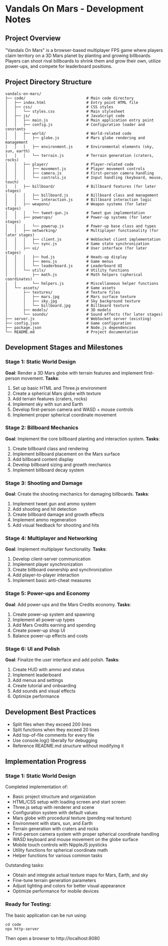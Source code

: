 # Vandals On Mars - Development Notes

## Project Overview
"Vandals On Mars" is a browser-based multiplayer FPS game where players claim territory on a 3D Mars planet by planting and growing billboards. Players can shoot rival billboards to shrink them and grow their own, utilize power-ups, and compete for leaderboard positions.

## Project Directory Structure

```
vandals-on-mars/
├── code/                           # Main code directory
│   ├── index.html                  # Entry point HTML file
│   ├── css/                        # CSS styles
│   │   └── styles.css              # Main stylesheet
│   ├── js/                         # JavaScript code
│   │   ├── main.js                 # Main application entry point
│   │   ├── config.js               # Configuration loader and constants
│   │   ├── world/                  # World-related code
│   │   │   ├── globe.js            # Mars globe rendering and management
│   │   │   ├── environment.js      # Environmental elements (sky, sun, earth)
│   │   │   └── terrain.js          # Terrain generation (craters, rocks)
│   │   ├── player/                 # Player-related code
│   │   │   ├── movement.js         # Player movement controls
│   │   │   ├── camera.js           # First-person camera handling
│   │   │   └── controls.js         # Input handling (keyboard, mouse, touch)
│   │   ├── billboard/              # Billboard features (for later stages)
│   │   │   ├── billboard.js        # Billboard class and management
│   │   │   └── interaction.js      # Billboard interaction logic
│   │   ├── weapons/                # Weapon systems (for later stages)
│   │   │   └── tweet-gun.js        # Tweet gun implementation
│   │   ├── powerups/               # Power-up systems (for later stages)
│   │   │   └── powerup.js          # Power-up base class and types
│   │   ├── networking/             # Multiplayer functionality (for later stages)
│   │   │   ├── client.js           # WebSocket client implementation
│   │   │   └── sync.js             # Game state synchronization
│   │   ├── ui/                     # User interface (for later stages)
│   │   │   ├── hud.js              # Heads-up display
│   │   │   ├── menu.js             # Game menus
│   │   │   └── leaderboard.js      # Leaderboard UI
│   │   └── utils/                  # Utility functions
│   │       ├── math.js             # Math helpers (spherical coordinates)
│   │       └── helpers.js          # Miscellaneous helper functions
│   └── assets/                     # Game assets
│       ├── textures/               # Texture files
│       │   ├── mars.jpg            # Mars surface texture
│       │   ├── sky.jpg             # Sky background texture
│       │   └── billboard.jpg       # Billboard texture
│       ├── models/                 # 3D models
│       └── sounds/                 # Sound effects (for later stages)
├── server.js                       # WebSocket server (existing)
├── config.json                     # Game configuration
├── package.json                    # Node.js dependencies
└── README.md                       # Project documentation
```

## Development Stages and Milestones

### Stage 1: Static World Design
**Goal**: Render a 3D Mars globe with terrain features and implement first-person movement.
**Tasks**:
1. Set up basic HTML and Three.js environment
2. Create a spherical Mars globe with texture
3. Add terrain features (craters, rocks)
4. Implement sky with sun and Earth
5. Develop first-person camera and WASD + mouse controls
6. Implement proper spherical coordinate movement

### Stage 2: Billboard Mechanics
**Goal**: Implement the core billboard planting and interaction system.
**Tasks**:
1. Create billboard class and rendering
2. Implement billboard placement on the Mars surface
3. Add billboard content display
4. Develop billboard sizing and growth mechanics
5. Implement billboard decay system

### Stage 3: Shooting and Damage
**Goal**: Create the shooting mechanics for damaging billboards.
**Tasks**:
1. Implement tweet gun and ammo system
2. Add shooting and hit detection
3. Create billboard damage and growth effects
4. Implement ammo regeneration
5. Add visual feedback for shooting and hits

### Stage 4: Multiplayer and Networking
**Goal**: Implement multiplayer functionality.
**Tasks**:
1. Develop client-server communication
2. Implement player synchronization
3. Create billboard ownership and synchronization
4. Add player-to-player interaction
5. Implement basic anti-cheat measures

### Stage 5: Power-ups and Economy
**Goal**: Add power-ups and the Mars Credits economy.
**Tasks**:
1. Create power-up system and spawning
2. Implement all power-up types
3. Add Mars Credits earning and spending
4. Create power-up shop UI
5. Balance power-up effects and costs

### Stage 6: UI and Polish
**Goal**: Finalize the user interface and add polish.
**Tasks**:
1. Create HUD with ammo and status
2. Implement leaderboard
3. Add menus and settings
4. Create tutorial and onboarding
5. Add sounds and visual effects
6. Optimize performance

## Development Best Practices
- Split files when they exceed 200 lines
- Split functions when they exceed 20 lines
- Add top-of-file comments for every file
- Use console.log() liberally for debugging
- Reference README.md structure without modifying it

## Implementation Progress

### Stage 1: Static World Design
Completed implementation of:
- Basic project structure and organization
- HTML/CSS setup with loading screen and start screen
- Three.js setup with renderer and scene
- Configuration system with default values
- Mars globe with procedural texture (pending real texture)
- Environment with stars, sun, and Earth
- Terrain generation with craters and rocks
- First-person camera system with proper spherical coordinate handling
- WASD keyboard and mouse movement on the globe surface
- Mobile touch controls with NippleJS joysticks
- Utility functions for spherical coordinate math
- Helper functions for various common tasks

Outstanding tasks:
- Obtain and integrate actual texture maps for Mars, Earth, and sky
- Fine-tune terrain generation parameters
- Adjust lighting and colors for better visual appearance
- Optimize performance for mobile devices

### Ready for Testing:
The basic application can be run using:
```
cd code
npx http-server
```
Then open a browser to http://localhost:8080 